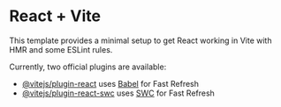 # React + Vite

This template provides a minimal setup to get React working in Vite with HMR and some ESLint rules.

Currently, two official plugins are available:

- [@vitejs/plugin-react](https://github.com/vitejs/vite-plugin-react/blob/main/packages/plugin-react/README.md) uses [Babel](https://babeljs.io/) for Fast Refresh
- [@vitejs/plugin-react-swc](https://github.com/vitejs/vite-plugin-react-swc) uses [SWC](https://swc.rs/) for Fast Refresh

<!-- API USED -->
<!-- https://api.openweathermap.org/data/2.5/weather?q=${location}&appid=${API_key} -->

<!-- Time and Date Api -->
<!-- const dateTime = new Intl.DateTimeFormat("en-US", options); -->
